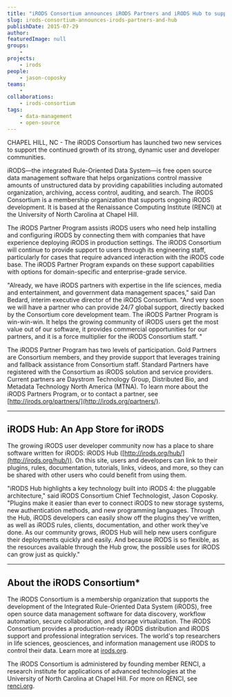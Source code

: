 ```yaml
---
title: "iRODS Consortium announces iRODS Partners and iRODS Hub to support growing user-developer community"
slug: irods-consortium-announces-irods-partners-and-hub
publishDate: 2015-07-29
author: 
featuredImage: null
groups:
    - 
projects:
    - irods
people:
    - jason-coposky
teams: 
    - 
collaborations:
    - irods-consortium
tags:
    - data-management
    - open-source
---
```

CHAPEL HILL, NC - The iRODS Consortium has launched two new services to support the continued growth of its strong, dynamic user and developer communities.

iRODS—the integrated Rule-Oriented Data System—is free open source data management software that helps organizations control massive amounts of unstructured data by providing capabilities including automated organization, archiving, access control, auditing, and search. The iRODS Consortium is a membership organization that supports ongoing iRODS development. It is based at the Renaissance Computing Institute (RENCI) at the University of North Carolina at Chapel Hill.

The iRODS Partner Program assists iRODS users who need help installing and configuring iRODS by connecting them with companies that have experience deploying iRODS in production settings. The iRODS Consortium will continue to provide support to users through its engineering staff, particularly for cases that require advanced interaction with the iRODS code base. The iRODS Partner Program expands on these support capabilities with options for domain-specific and enterprise-grade service.

"Already, we have iRODS partners with expertise in the life sciences, media and entertainment, and government data management spaces," said Dan Bedard, interim executive director of the iRODS Consortium. "And very soon we will have a partner who can provide 24/7 global support, directly backed by the Consortium core development team. The iRODS Partner Program is win-win-win. It helps the growing community of iRODS users get the most value out of our software, it provides commercial opportunities for our partners, and it is a force multiplier for the iRODS Consortium staff. "

The iRODS Partner Program has two levels of participation. Gold Partners are Consortium members, and they provide support that leverages training and fallback assistance from Consortium staff. Standard Partners have registered with the Consortium as iRODS solution and service providers. Current partners are Daystrom Technology Group, Distributed Bio, and Metadata Technology North America (MTNA). To learn more about the iRODS Partners Program, or to contact a partner, see [http://irods.org/partners/](http://irods.org/partners/).

* * *

## iRODS Hub: An App Store for iRODS

The growing iRODS user developer community now has a place to share software written for iRODS: iRODS Hub ([http://irods.org/hub/](http://irods.org/hub/)). On this site, users and developers can link to their plugins, rules, documentation, tutorials, links, videos, and more, so they can be shared with other users who could benefit from using them.

"iRODS Hub highlights a key technology built into iRODS 4: the pluggable architecture," said iRODS Consortium Chief Technologist, Jason Coposky. "Plugins make it easier than ever to connect iRODS to new storage systems, new authentication methods, and new programming languages. Through the Hub, iRODS developers can easily show off the plugins they've written, as well as iRODS rules, clients, documentation, and other work they've done. As our community grows, iRODS Hub will help new users configure their deployments quickly and easily. And because iRODS is so flexible, as the resources available through the Hub grow, the possible uses for iRODS can grow just as quickly."

* * *

## About the iRODS Consortium*

The iRODS Consortium is a membership organization that supports the development of the Integrated Rule-Oriented Data System (iRODS), free open source data management software for data discovery, workflow automation, secure collaboration, and storage virtualization. The iRODS Consortium provides a production-ready iRODS distribution and iRODS support and professional integration services. The world's top researchers in life sciences, geosciences, and information management use iRODS to control their data. Learn more at [irods.org](http://irods.org).

The iRODS Consortium is administered by founding member RENCI, a research institute for applications of advanced technologies at the University of North Carolina at Chapel Hill. For more on RENCI, see [renci.org](https://renci.org).
